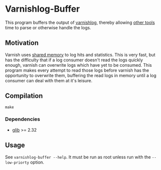 # Varnishlog-Buffer

This program buffers the output of [varnishlog][varnishlog], thereby allowing
[other tools][avl] time to parse or otherwise handle the logs.

## Motivation

Varnish uses [shared memory][vsm] to log hits and statistics. This is very fast,
but has the difficulty that if a log consumer doesn't read the logs quickly
enough, varnish can overwrite logs which have yet to be consumed. This program
makes every attempt to read those logs before varnish has the opportunity to
overwrite them, buffering the read logs in memory until a log consumer can deal
with them at it's leisure.

## Compilation

```
make
```

### Dependencies

* [glib][glib] >= 2.32

## Usage

See `varnishlog-buffer --help`.
It must be run as root unless run with the `--low-priorty` option.

[varnishlog]: https://www.varnish-cache.org/docs/3.0/reference/varnishlog.html
[avl]: https://github.com/academia-edu/academia-varnishlog
[vsm]: https://www.varnish-cache.org/docs/trunk/reference/vsm.html
[glib]: https://developer.gnome.org/glib/stable/

<!--- vim: set tw=80: -->
